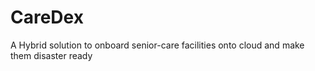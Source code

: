# CareDex
A Hybrid solution to onboard senior-care facilities onto cloud and make them disaster ready
